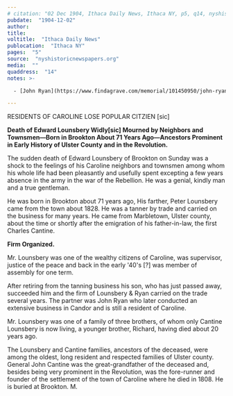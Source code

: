 ```yaml
---
# citation: "02 Dec 1904, Ithaca Daily News, Ithaca NY, p5, q14, nyshistoricnewspapers.org."
pubdate:  "1904-12-02"
author: 
title: 
voltitle:  "Ithaca Daily News"
publocation:  "Ithaca NY"
pages:  "5"
source:  "nyshistoricnewspapers.org"
media:  ""
quaddress:  "14"
notes: >-

  - [John Ryan](https://www.findagrave.com/memorial/101450950/john-ryan) (Sep 1829, Ireland to 1909).

---
```

RESIDENTS OF CAROLINE LOSE POPULAR CITZIEN [sic] 

**Death of Edward Lounsbery Widly[sic] Mourned by Neighbors and Townsmen—Born in Brookton About 71 Years Ago—Ancestors Prominent in Early History of Ulster County and in the Revolution.** 

The sudden death of Edward Lounsbery of Brookton on Sunday was a shock to the feelings of his Caroline neighbors and townsmen among whom his whole life had been pleasantly and usefully spent excepting a few years absence in the army in the war of the Rebellion. He was a genial, kindly man and a true gentleman. 

He was born in Brookton about 71 years ago, His farther, Peter Lounsbery came from the town about 1828. He was a tanner by trade and carried on the business for many years. He came from Marbletown, Ulster county, about the time or shortly after the emigration of his father-in-law, the first Charles Cantine. 

**Firm Organized.** 

Mr. Lounsbery was one of the wealthy citizens of Caroline, was supervisor, justice of the peace and back in the early '40's [?] was member of assembly for one term. 

After retiring from the tanning business his son, who has just passed away, succeeded him and the firm of Lounsbery & Ryan carried on the trade several years. The partner was John Ryan who later conducted an extensive business in Candor and is still a resident of Caroline. 

Mr. Lounsbery was one of a family of three brothers, of whom only Cantine Lounsbery is now living, a younger brother, Richard, having died about 20 years ago.  

The Lounsbery and Cantine families, ancestors of the deceased, were among the oldest, long resident and respected families of Ulster county. General John Cantine was the great-grandfather of the deceased and, besides being very prominent in the Revolution, was the fore-runner and founder of the settlement of the town of Caroline where he died in 1808. He is buried at Brookton. M. 


